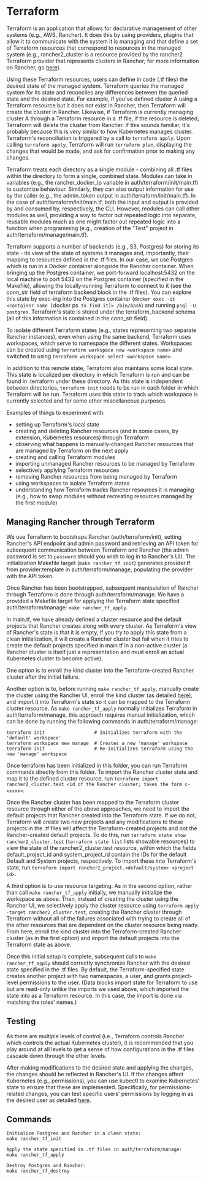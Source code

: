 # Terraform
Terraform is an application that allows for declarative management of other systems (e.g., AWS, Rancher). It does this by using providers, plugins that allow it to communicate with the system it is managing and that define a set of Terraform resources that correspond to resources in the managed system (e.g., rancher2_cluster is a resource provided by the rancher2 Terraform provider that represents clusters in Rancher; for more information on Rancher, go [here](../README.md#Rancher)).

Using these Terraform resources, users can define in code (.tf files) the desired state of the managed system. Terraform queries the managed system for its state and reconciles any differences between the queried state and the desired state. For example, if you've defined cluster A using a Terraform resource but it does not exist in Rancher, then Terraform will create the cluster in Rancher. Likewise, if Terraform is currently managing cluster A through a Terraform resource in a .tf file, if the resource is deleted, Terraform will delete the cluster from Rancher. If this sounds familiar, it's probably because this is very similar to how Kubernetes manages cluster. Terraform's reconciliation is triggered by a call to `terraform apply`. Upon calling `terraform apply`, Terraform will run `terraform plan`, displaying the changes that would be made, and ask for confirmation prior to making any changes.

Terraform treats each directory as a single module - combining all .tf files within the directory to form a single, combined state. Modules can take in variables (e.g., the rancher_docker_ip variable in auth/terraform/init/main.tf) to customize behaviour. Similarly, they can also output information for use by the caller (e.g., the admin_token output in auth/terraform/init/main.tf). In the case of auth/terraform/init/main.tf, both the input and output is provided by and consumed by, respectively, the CLI. However, modules can call other modules as well, providing a way to factor out repeated logic into separate, reusable modules much as one might factor out repeated logic into a function when programming (e.g., creation of the "Test" project in auth/terraform/manage/main.tf).

Terraform supports a number of backends (e.g., S3, Postgres) for storing its state - its view of the state of systems it manages and, importantly, their mapping to resources defined in the .tf files. In our case, we use Postgres which is run in a Docker container alongside the Rancher container. When bringing up the Postgres container, we port-forward localhost:5432 on the local machine to port 5432 on the Postgres container (specified in the Makefile), allowing the locally-running Terraform to connect to it (see the conn_str field of terraform backend block in the .tf files). You can explore this state by exec-ing into the Postgres container (`docker exec -it <container name [`docker ps` to find it]> /bin/bash`) and running `psql -U postgres`. Terraform's state is stored under the terraform_backend schema (all of this information is contained in the conn_str field).

To isolate different Terraform states (e.g., states representing two separate Rancher instances), even when using the same backend, Terraform uses workspaces, which serve to namespace the different states. Workspaces can be created using `terraform workspace new <workspace name>` and switched to using `terraform workspace select <workspace name>`.

In addition to this remote state, Terraform also maintains some local state. This state is localized per directory in which Terraform is run and can be found in .terraform under these directory. As this state is independent between directories, `terraform init` needs to be run in each folder in which Terraform will be run. Terraform uses this state to track which workspace is currently selected and for some other miscellaneous purposes.

Examples of things to experiment with:

- setting up Terraform's local state
- creating and deleting Rancher resources (and in some cases, by extension, Kubernetes resources) through Terraform
- observing what happens to manually-changed Rancher resources that are managed by Terraform on the next apply
- creating and calling Terraform modules
- importing unmanaged Rancher resources to be managed by Terraform
- selectively applying Terraform resources
- removing Rancher resources from being managed by Terraform
- using workspaces to isolate Terraform states
- understanding how Terraform tracks Rancher resources it is managing (e.g., how to swap modules without recreating resources managed by the first module)

## Managing Rancher through Terraform
We use Terraform to bootstraps Rancher (auth/terraform/init), setting Rancher's API endpoint and admin password and retrieving an API token for subsequent communication between Terraform and Rancher (the admin password is set to `password` should you wish to log in to Rancher's UI). The initialization Makefile target (`make rancher_tf_init`) generates provider.tf from provider.template in auth/terraform/manage, populating the provider with the API token.

Once Rancher has been bootstrapped, subsequent manipulation of Rancher through Terraform is done through auth/terraform/manage. We have a provided a Makefile target for applying the Terraform state specified auth/terraform/manage: `make rancher_tf_apply`.

In main.tf, we have already defined a cluster resource and the default projects that Rancher creates along with every cluster. As Terraform's view of Rancher's state is that it is empty, if you try to apply this state from a clean initialization, it will create a Rancher cluster but fail when it tries to create the default projects specified in main.tf in a non-active cluster (a Rancher cluster is itself just a representation and must enroll an actual Kubernetes cluster to become active).

One option is to enroll the kind cluster into the Terraform-created Rancher cluster after the initial failure.

Another option is to, before running `make rancher_tf_apply`, manually create the cluster using the Rancher UI, enroll the kind cluster (as detailed [here](../README.md#Rancher)), and import it into Terraform's state so it can be mapped to the Terraform cluster resource. As `make rancher_tf_apply` normally initializes Terraform in auth/terraform/manage, this approach requires manual initialization, which can be done by running the following commands in auth/terraform/manage:
```
terraform init                  # Initializes terraform with the 'default' workspace'
terraform workspace new manage  # Creates a new 'manage' workspace
terraform init                  # Re-initializes terraform using the new 'manage' workspace
```
Once terraform has been initialized in this folder, you can run Terraform commands directly from this folder. To import the Rancher cluster state and map it to the defined cluster resource, run `terraform import rancher2_cluster.test <id of the Rancher cluster; takes the form c-xxxxx>`.

Once the Rancher cluster has been mapped to the Terraform cluster resource through either of the above approaches, we need to import the default projects that Rancher created into the Terraform state. If we do not, Terraform will create two new projects and any modifications to these projects in the .tf files will affect the Terraform-created projects and not the Rancher-created default projects. To do this, run `terraform state show rancher2_cluster.test` (`terraform state list` lists showable resources) to view the state of the rancher2_cluster.test resource, within which the fields default_project_id and system_project_id contain the IDs for the default Default and System projects, respectively. To import these into Terraform's state, run `terraform import rancher2_project.<default/system> <project id>`.

A third option is to use resource targeting. As in the second option, rather than call `make rancher_tf_apply` initially, we manually initialize the workspace as above. Then, instead of creating the cluster using the Rancher UI, we selectively apply the cluster resource using `terraform apply -target rancher2_cluster.test`, creating the Rancher cluster through Terraform without all of the failures associated with trying to create all of the other resources that are dependent on the cluster resource being ready. From here, enroll the kind cluster into the Terraform-created Rancher cluster (as in the first option) and import the default projects into the Terraform state as above.

Once this initial setup is complete, subsequent calls to `make rancher_tf_apply` should correctly synchronize Rancher with the desired state specified in the .tf files. By default, the Terraform-specified state creates another project with two namespaces, a user, and grants project-level permissions to the user. (Data blocks import state for Terraform to use but are read-only unlike the imports we used above, which imported the state into as a Terraform resource. In this case, the import is done via matching the roles' names.)

## Testing
As there are multiple levels of control (i.e., Terraform controls Rancher which controls the actual Kubernetes cluster), it is recommended that you play around at all levels to get a sense of how configurations in the .tf files cascade down through the other levels.

After making modifications to the desired state and applying the changes, the changes should be reflected in Rancher's UI. If the changes affect Kubernetes (e.g., permissions), you can use kubectl to examine Kubernetes' state to ensure that these are implemented. Specifically, for permissions-related changes, you can test specific users' permissions by logging in as the desired user as detailed [here](../README.md#Creating&#32and&#32testing&#32a&#32user&#32through&#32Rancher).

## Commands
```
Initialize Postgres and Rancher in a clean state:
make rancher_tf_init

Apply the state specified in .tf files in auth/terraform/manage:
make rancher_tf_apply

Destroy Postgres and Rancher:
make rancher_tf_destroy
```
